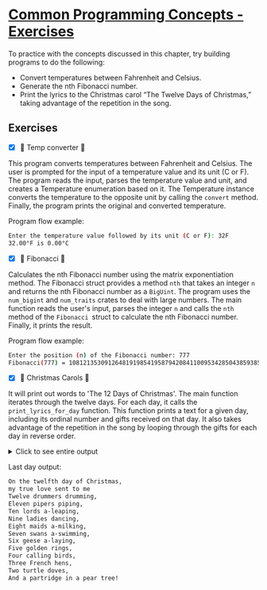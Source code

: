 # [Common Programming Concepts - Exercises](https://doc.rust-lang.org/nightly/book/ch03-05-control-flow.html#summary)

To practice with the concepts discussed in this chapter, try building programs to do the following:
- Convert temperatures between Fahrenheit and Celsius.
- Generate the nth Fibonacci number.
- Print the lyrics to the Christmas carol “The Twelve Days of Christmas,” taking advantage of the repetition in the song.

## Exercises
- [x] 🥶 Temp converter 🥵

This program converts temperatures between Fahrenheit and Celsius. The user is prompted for the input of a temperature value and its unit (C or F). The program reads the input, parses the temperature value and unit, and creates a Temperature enumeration based on it. The Temperature instance converts the temperature to the opposite unit by calling the `convert` method. Finally, the program prints the original and converted temperature.

Program flow example:
```bash
Enter the temperature value followed by its unit (C or F): 32F
32.00°F is 0.00°C
```

- [x] 🔢 Fibonacci 🔢

Calculates the nth Fibonacci number using the matrix exponentiation method. The Fibonacci struct provides a method `nth` that takes an integer `n` and returns the nth Fibonacci number as a `BigUint`. The program uses the `num_bigint` and `num_traits` crates to deal with large numbers. The main function reads the user's input, parses the integer `n` and calls the `nth` method of the `Fibonacci `struct to calculate the nth Fibonacci number. Finally, it prints the result.

Program flow example:
```bash
Enter the position (n) of the Fibonacci number: 777
Fibonacci(777) = 1081213530912648191985419587942084110095342850438593857649766278346130479286685742885693301250359913460718567974798268702550329302771992851392180275594318434818082
```

- [x] 🎄 Christmas Carols 🎄

It will print out words to 'The 12 Days of Christmas'. The main function iterates through the twelve days. For each day, it calls the `print_lyrics_for_day` function. This function prints a text for a given day, including its ordinal number and gifts received on that day. It also takes advantage of the repetition in the song by looping through the gifts for each day in reverse order.

<details><summary>Click to see entire output</summary>
<pre><code>
On the first day of Christmas,
my true love sent to me
A partridge in a pear tree.

On the second day of Christmas,
my true love sent to me
Two turtle doves,
And a partridge in a pear tree.

On the third day of Christmas,
my true love sent to me
Three French hens,
Two turtle doves,
And a partridge in a pear tree.

On the fourth day of Christmas,
my true love sent to me
Four calling birds,
Three French hens,
Two turtle doves,
And a partridge in a pear tree.

On the fifth day of Christmas,
my true love sent to me
Five golden rings,
Four calling birds,
Three French hens,
Two turtle doves,
And a partridge in a pear tree.

On the sixth day of Christmas,
my true love sent to me
Six geese a-laying,
Five golden rings,
Four calling birds,
Three French hens,
Two turtle doves,
And a partridge in a pear tree.

On the seventh day of Christmas,
my true love sent to me
Seven swans a-swimming,
Six geese a-laying,
Five golden rings,
Four calling birds,
Three French hens,
Two turtle doves,
And a partridge in a pear tree.

On the eighth day of Christmas,
my true love sent to me
Eight maids a-milking,
Seven swans a-swimming,
Six geese a-laying,
Five golden rings,
Four calling birds,
Three French hens,
Two turtle doves,
And a partridge in a pear tree.

On the ninth day of Christmas,
my true love sent to me
Nine ladies dancing,
Eight maids a-milking,
Seven swans a-swimming,
Six geese a-laying,
Five golden rings,
Four calling birds,
Three French hens,
Two turtle doves,
And a partridge in a pear tree.

On the tenth day of Christmas,
my true love sent to me
Ten lords a-leaping,
Nine ladies dancing,
Eight maids a-milking,
Seven swans a-swimming,
Six geese a-laying,
Five golden rings,
Four calling birds,
Three French hens,
Two turtle doves,
And a partridge in a pear tree.

On the eleventh day of Christmas,
my true love sent to me
Eleven pipers piping,
Ten lords a-leaping,
Nine ladies dancing,
Eight maids a-milking,
Seven swans a-swimming,
Six geese a-laying,
Five golden rings,
Four calling birds,
Three French hens,
Two turtle doves,
And a partridge in a pear tree.

On the twelfth day of Christmas,
my true love sent to me
Twelve drummers drumming,
Eleven pipers piping,
Ten lords a-leaping,
Nine ladies dancing,
Eight maids a-milking,
Seven swans a-swimming,
Six geese a-laying,
Five golden rings,
Four calling birds,
Three French hens,
Two turtle doves,
And a partridge in a pear tree!
</code></pre>
</details>

Last day output:
```bash
On the twelfth day of Christmas,
my true love sent to me
Twelve drummers drumming,
Eleven pipers piping,
Ten lords a-leaping,
Nine ladies dancing,
Eight maids a-milking,
Seven swans a-swimming,
Six geese a-laying,
Five golden rings,
Four calling birds,
Three French hens,
Two turtle doves,
And a partridge in a pear tree!
```
